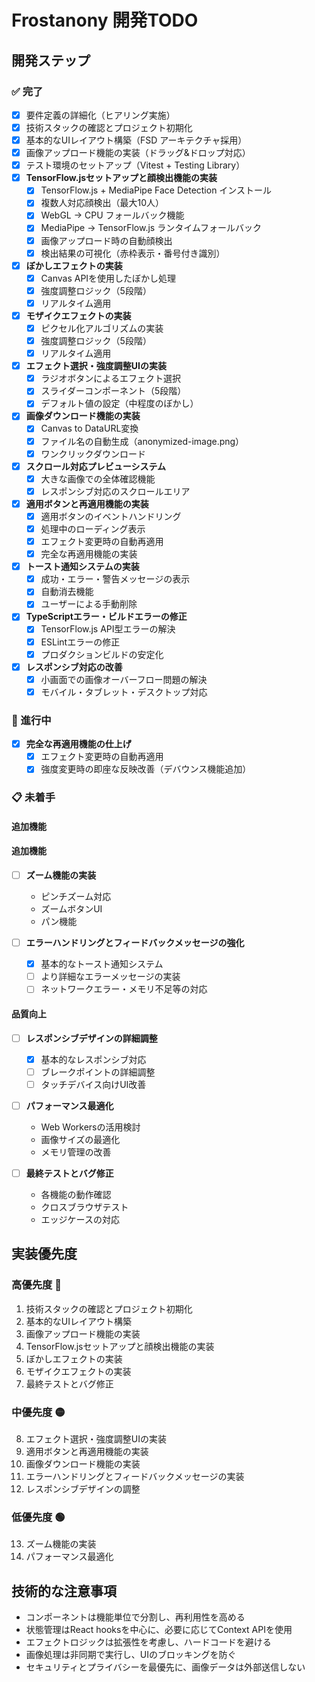 # Frostanony 開発TODO

## 開発ステップ

### ✅ 完了
- [x] 要件定義の詳細化（ヒアリング実施）
- [x] 技術スタックの確認とプロジェクト初期化
- [x] 基本的なUIレイアウト構築（FSD アーキテクチャ採用）
- [x] 画像アップロード機能の実装（ドラッグ&ドロップ対応）
- [x] テスト環境のセットアップ（Vitest + Testing Library）
- [x] **TensorFlow.jsセットアップと顔検出機能の実装**
  - [x] TensorFlow.js + MediaPipe Face Detection インストール
  - [x] 複数人対応顔検出（最大10人）
  - [x] WebGL → CPU フォールバック機能
  - [x] MediaPipe → TensorFlow.js ランタイムフォールバック
  - [x] 画像アップロード時の自動顔検出
  - [x] 検出結果の可視化（赤枠表示・番号付き識別）
- [x] **ぼかしエフェクトの実装**
  - [x] Canvas APIを使用したぼかし処理
  - [x] 強度調整ロジック（5段階）
  - [x] リアルタイム適用
- [x] **モザイクエフェクトの実装**
  - [x] ピクセル化アルゴリズムの実装
  - [x] 強度調整ロジック（5段階）
  - [x] リアルタイム適用
- [x] **エフェクト選択・強度調整UIの実装**
  - [x] ラジオボタンによるエフェクト選択
  - [x] スライダーコンポーネント（5段階）
  - [x] デフォルト値の設定（中程度のぼかし）
- [x] **画像ダウンロード機能の実装**
  - [x] Canvas to DataURL変換
  - [x] ファイル名の自動生成（anonymized-image.png）
  - [x] ワンクリックダウンロード
- [x] **スクロール対応プレビューシステム**
  - [x] 大きな画像での全体確認機能
  - [x] レスポンシブ対応のスクロールエリア

- [x] **適用ボタンと再適用機能の実装**
  - [x] 適用ボタンのイベントハンドリング
  - [x] 処理中のローディング表示
  - [x] エフェクト変更時の自動再適用
  - [x] 完全な再適用機能の実装
- [x] **トースト通知システムの実装**
  - [x] 成功・エラー・警告メッセージの表示
  - [x] 自動消去機能
  - [x] ユーザーによる手動削除
- [x] **TypeScriptエラー・ビルドエラーの修正**
  - [x] TensorFlow.js API型エラーの解決
  - [x] ESLintエラーの修正
  - [x] プロダクションビルドの安定化
- [x] **レスポンシブ対応の改善**
  - [x] 小画面での画像オーバーフロー問題の解決
  - [x] モバイル・タブレット・デスクトップ対応

### 🔄 進行中

- [x] **完全な再適用機能の仕上げ**
  - [x] エフェクト変更時の自動再適用
  - [x] 強度変更時の即座な反映改善（デバウンス機能追加）

### 📋 未着手

#### 追加機能

#### 追加機能
- [ ] **ズーム機能の実装**
  - ピンチズーム対応
  - ズームボタンUI
  - パン機能

- [ ] **エラーハンドリングとフィードバックメッセージの強化**
  - [x] 基本的なトースト通知システム
  - [ ] より詳細なエラーメッセージの実装
  - [ ] ネットワークエラー・メモリ不足等の対応

#### 品質向上
- [ ] **レスポンシブデザインの詳細調整**
  - [x] 基本的なレスポンシブ対応
  - [ ] ブレークポイントの詳細調整
  - [ ] タッチデバイス向けUI改善

- [ ] **パフォーマンス最適化**
  - Web Workersの活用検討
  - 画像サイズの最適化
  - メモリ管理の改善

- [ ] **最終テストとバグ修正**
  - 各機能の動作確認
  - クロスブラウザテスト
  - エッジケースの対応

## 実装優先度

### 高優先度 🔴
1. 技術スタックの確認とプロジェクト初期化
2. 基本的なUIレイアウト構築
3. 画像アップロード機能の実装
4. TensorFlow.jsセットアップと顔検出機能の実装
5. ぼかしエフェクトの実装
6. モザイクエフェクトの実装
7. 最終テストとバグ修正

### 中優先度 🟡
8. エフェクト選択・強度調整UIの実装
9. 適用ボタンと再適用機能の実装
10. 画像ダウンロード機能の実装
11. エラーハンドリングとフィードバックメッセージの実装
12. レスポンシブデザインの調整

### 低優先度 🟢
13. ズーム機能の実装
14. パフォーマンス最適化

## 技術的な注意事項

- コンポーネントは機能単位で分割し、再利用性を高める
- 状態管理はReact hooksを中心に、必要に応じてContext APIを使用
- エフェクトロジックは拡張性を考慮し、ハードコードを避ける
- 画像処理は非同期で実行し、UIのブロッキングを防ぐ
- セキュリティとプライバシーを最優先に、画像データは外部送信しない